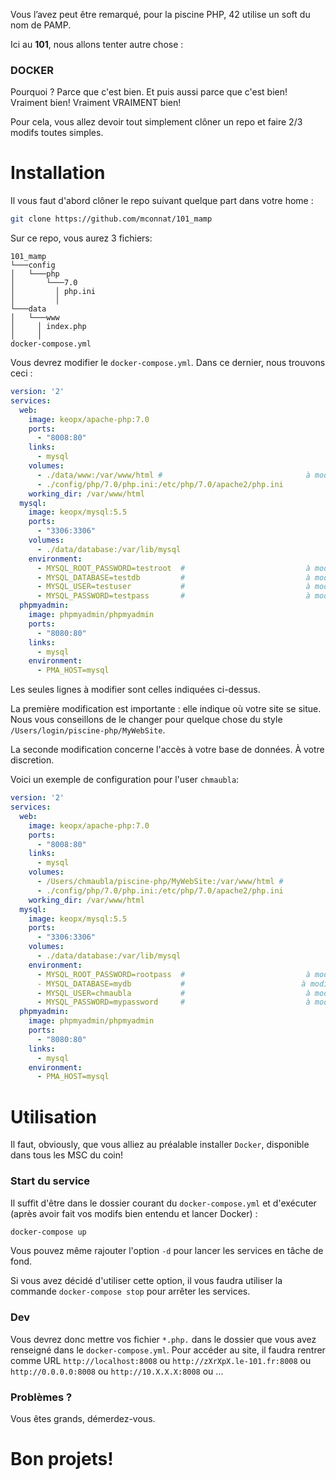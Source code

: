 Vous l’avez peut être remarqué, pour la piscine PHP, 42 utilise un soft du nom de PAMP.

Ici au **101**, nous allons tenter autre chose :

### DOCKER

Pourquoi ? Parce que c'est bien. Et puis aussi parce que c'est bien! Vraiment bien! Vraiment VRAIMENT bien!

Pour cela, vous allez devoir tout simplement clôner un repo et faire 2/3 modifs toutes simples.

# Installation

Il vous faut d'abord clôner le repo suivant quelque part dans votre home :

```sh
git clone https://github.com/mconnat/101_mamp
```

Sur ce repo, vous aurez 3 fichiers:

```
101_mamp
└───config
│   └───php
│       └───7.0
│         │ php.ini
│         │
└───data
│   └───www
│     │ index.php
│     │
docker-compose.yml
```

Vous devrez modifier le `docker-compose.yml`. Dans ce dernier, nous trouvons ceci :

```yaml
version: '2'
services:
  web:
    image: keopx/apache-php:7.0
    ports:
      - "8008:80"
    links:
      - mysql
    volumes:
      - ./data/www:/var/www/html #                                à modifier
      - ./config/php/7.0/php.ini:/etc/php/7.0/apache2/php.ini
    working_dir: /var/www/html
  mysql:
    image: keopx/mysql:5.5
    ports:
      - "3306:3306"
    volumes:
      - ./data/database:/var/lib/mysql
    environment:
      - MYSQL_ROOT_PASSWORD=testroot  #                           à modifier
      - MYSQL_DATABASE=testdb         #                           à modifier
      - MYSQL_USER=testuser           #                           à modifier
      - MYSQL_PASSWORD=testpass       #                           à modifier
  phpmyadmin:
    image: phpmyadmin/phpmyadmin
    ports:
      - "8080:80"
    links:
      - mysql
    environment:
      - PMA_HOST=mysql
```

Les seules lignes à modifier sont celles indiquées ci-dessus.

La première modification est importante : elle indique où votre site se situe. Nous vous conseillons de le changer pour quelque chose du style `/Users/login/piscine-php/MyWebSite`.

La seconde modification concerne l'accès à votre base de données. À votre discretion.

Voici un exemple de configuration pour l'user `chmaubla`:
```yaml
version: '2'
services:
  web:
    image: keopx/apache-php:7.0
    ports:
      - "8008:80"
    links:
      - mysql
    volumes:
      - /Users/chmaubla/piscine-php/MyWebSite:/var/www/html #                                à modifier
      - ./config/php/7.0/php.ini:/etc/php/7.0/apache2/php.ini
    working_dir: /var/www/html
  mysql:
    image: keopx/mysql:5.5
    ports:
      - "3306:3306"
    volumes:
      - ./data/database:/var/lib/mysql
    environment:
      - MYSQL_ROOT_PASSWORD=rootpass  #                           à modifier
      - MYSQL_DATABASE=mydb           #                          à modifier
      - MYSQL_USER=chmaubla           #                           à modifier
      - MYSQL_PASSWORD=mypassword     #                           à modifier
  phpmyadmin:
    image: phpmyadmin/phpmyadmin
    ports:
      - "8080:80"
    links:
      - mysql
    environment:
      - PMA_HOST=mysql
```

# Utilisation

Il faut, obviously, que vous alliez au préalable installer `Docker`, disponible dans tous les MSC du coin!

### Start du service

Il suffit d'être dans le dossier courant du `docker-compose.yml` et d'exécuter (après avoir fait vos modifs bien entendu et lancer Docker) :

```sh
docker-compose up
```

Vous pouvez même rajouter l'option `-d` pour lancer les services en tâche de fond.

Si vous avez décidé d'utiliser cette option, il vous faudra utiliser la commande `docker-compose stop` pour arrêter les services.

### Dev

Vous devrez donc mettre vos fichier `*.php.` dans le dossier que vous avez renseigné dans le `docker-compose.yml`. 
Pour accéder au site, il faudra rentrer comme URL `http://localhost:8008` ou `http://zXrXpX.le-101.fr:8008` ou `http://0.0.0.0:8008` ou `http://10.X.X.X:8008` ou ...

### Problèmes ?

Vous êtes grands, démerdez-vous.

# Bon projets!
